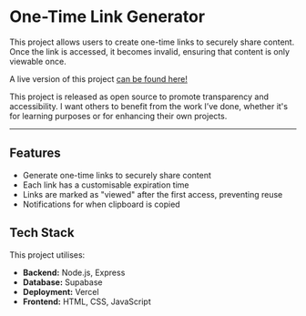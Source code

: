 # One-Time Link Generator

This project allows users to create one-time links to securely share content. Once the link is accessed, it becomes invalid, ensuring that content is only viewable once.

A live version of this project [can be found here!](https://one-time-link.vercel.app/)

This project is released as open source to promote transparency and accessibility. I want others to benefit from the work I’ve done, whether it's for learning purposes or for enhancing their own projects.

---

## Features
- Generate one-time links to securely share content
- Each link has a customisable expiration time
- Links are marked as "viewed" after the first access, preventing reuse
- Notifications for when clipboard is copied


## Tech Stack
This project utilises: 

- **Backend:** Node.js, Express
- **Database:** Supabase
- **Deployment:** Vercel
- **Frontend:** HTML, CSS, JavaScript
